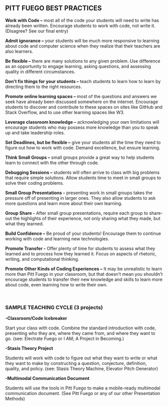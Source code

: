 ## PITT FUEGO BEST PRACTICES

**Work with Code –** most all of the code your students will need to write has already been written. Encourage students to work with code, not write it. (Disagree? See our final entry)

**Admit ignorance –** your students will be much more responsive to learning about code and computer science when they realize that their teachers are also learners.  

**Be flexible –** there are many solutions to any given problem. Use difference as an opportunity to engage learning, asking questions, and assessing quality in different circumstances.    

**Don’t fix things for your students –** teach students to learn how to learn by directing them to the right resources.

**Promote online learning spaces –** most of the questions and answers we seek have already been discussed somewhere on the internet. Encourage students to discover and contribute to these spaces on sites like GitHub and Stack Overflow, and to use other learning spaces like W3. 
 
**Leverage classroom knowledge –** acknowledging your own limitations will encourage students who may possess more knowledge than you to speak up and take leadership roles. 

**Set Deadlines, but be flexible –** give your students all the time they need to figure out how to work with code. Demand excellence, but ensure learning. 

**Think Small Groups –** small groups provide a great way to help students learn to connect with the other through code. 

**Debugging Sessions –** students will often arrive to class with big problems that require simple solutions. Allow students time to meet in small groups to solve their coding problems. 

**Small Group Presentations -** presenting work in small groups takes the pressure off of presenting in larger ones. They also allow students to ask more questions and learn more about their own learning. 

**Group Share -** After small group presentations, require each group to share-out the highlights of their experience, not only sharing what they made, but what they learned. 

**Build Confidence –** Be proud of your students! Encourage them to continue working with code and learning new technologies. 

**Promote Transfer -** Offer plenty of time for students to assess what they learned and to process how they learned it. Focus on aspects of rhetoric, writing, and computational thinking.

**Promote Other Kinds of Coding Experiences –** It may be unrealistic to learn more than Pitt Fuego in your classroom, but that doesn’t mean you shouldn’t encourage students to transfer their new knowledge and skills to learn more about code, even learning how to write their own.   
 
<br>


### **SAMPLE TEACHING CYCLE** (3 projects)

**-Classroom/Code Icebreaker**

Start your class with code. Combine the standard introduction with code, presenting who they are, where they came from, and where they want to go.  (see: Electrate Fuego or I AM; A Project in Becoming.)

**-Stasis Theory Project**

Students will work with code to figure out what they want to write or what they want to make by constructing a question, conjecture, definition, quality, and policy. (see: Stasis Theory Machine, Elevator Pitch Generator)

**-Multimodal Communication Document**

Students will use the tools in Pitt Fuego to make a mobile-ready multimodal communication document. (See Pitt Fuego or any of our other Presentation Methods)








 
